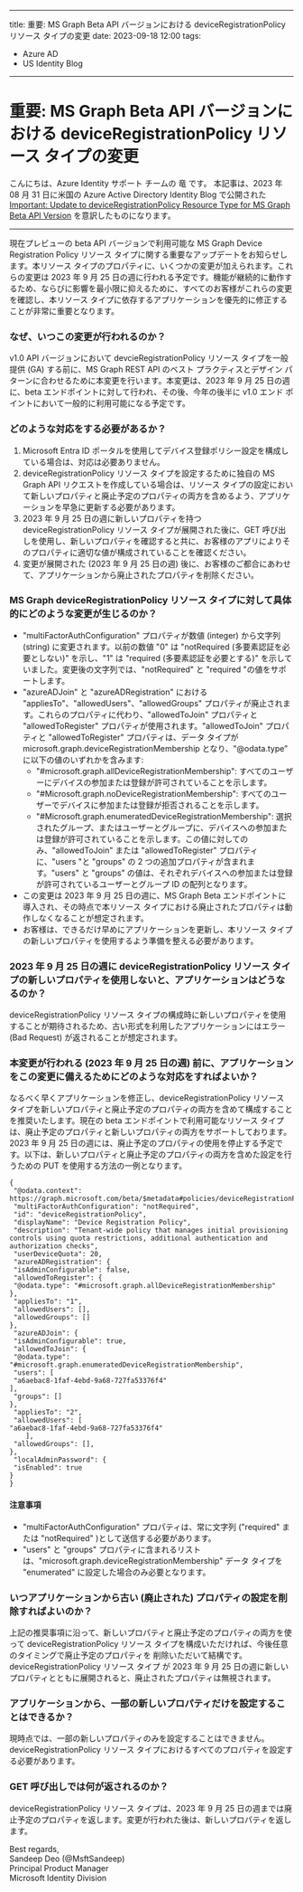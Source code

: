 
---
title:  重要: MS Graph Beta API バージョンにおける deviceRegistrationPolicy リソース タイプの変更
date: 2023-09-18 12:00
tags:
  - Azure AD
  - US Identity Blog
---

# 重要: MS Graph Beta API バージョンにおける deviceRegistrationPolicy リソース タイプの変更

こんにちは、Azure Identity サポート チームの 竜 です。
本記事は、2023 年 08 月 31 日に米国の Azure Active Directory Identity Blog で公開された [Important: Update to deviceRegistrationPolicy Resource Type for MS Graph Beta API Version](https://techcommunity.microsoft.com/t5/microsoft-entra-azure-ad-blog/important-update-to-deviceregistrationpolicy-resource-type-for/ba-p/3912000) を意訳したものになります。

----
現在プレビューの beta API バージョンで利用可能な MS Graph Device Registration Policy リソース タイプに関する重要なアップデートをお知らせします。本リソース タイプのプロパティに、いくつかの変更が加えられます。これらの変更は 2023 年 9 月 25 日の週に行われる予定です。機能が継続的に動作するため、ならびに影響を最小限に抑えるために、すべてのお客様がこれらの変更を確認し、本リソース タイプに依存するアプリケーションを優先的に修正することが非常に重要となります。

### なぜ、いつこの変更が行われるのか？

v1.0 API バージョンにおいて devcieRegistrationPolicy リソース タイプを一般提供 (GA) する前に、MS Graph REST API のベスト プラクティスとデザイン パターンに合わせるために本変更を行います。本変更は、2023 年 9 月 25 日の週に、beta エンドポイントに対して行われ、その後、今年の後半に v1.0 エンド ポイントにおいて一般的に利用可能になる予定です。


### どのような対応をする必要があるか？

1. Microsoft Entra ID ポータルを使用してデバイス登録ポリシー設定を構成している場合は、対応は必要ありません。
2. deviceRegistrationPolicy リソース タイプを設定するために独自の MS Graph API リクエストを作成している場合は、リソース タイプの設定において新しいプロパティと廃止予定のプロパティの両方を含めるよう、アプリケーションを早急に更新する必要があります。
3. 2023 年 9 月 25 日の週に新しいプロパティを持つ deviceRegistrationPolicy リソース タイプが展開された後に、GET 呼び出しを使用し、新しいプロパティを確認すると共に、お客様のアプリによりそのプロパティに適切な値が構成されていることを確認ください。
4. 変更が展開された (2023 年 9 月 25 日の週) 後に、お客様のご都合にあわせて、アプリケーションから廃止されたプロパティを削除ください。


### MS Graph deviceRegistrationPolicy リソース タイプに対して具体的にどのような変更が生じるのか？

-  "multiFactorAuthConfiguration" プロパティが数値 (integer) から文字列 (string) に変更されます。以前の数値 "0" は "notRequired (多要素認証を必要としない)" を示し、"1" は "required (多要素認証を必要とする)" を示していました。変更後の文字列では、"notRequired" と "required "の値をサポートします。
-  "azureADJoin" と "azureADRegistration" における "appliesTo"、"allowedUsers"、"allowedGroups" プロパティが廃止されます。これらのプロパティに代わり、"allowedToJoin" プロパティと "allowedToRegister" プロパティが使用されます。"allowedToJoin" プロパティと "allowedToRegister" プロパティは、データ タイプが microsoft.graph.deviceRegistrationMembership となり、"@odata.type” に以下の値のいずれかを含みます:  
    + "#microsoft.graph.allDeviceRegistrationMembership": すべてのユーザーにデバイスの参加または登録が許可されていることを示します。
	+ "#Microsoft.graph.noDeviceRegistrationMembership": すべてのユーザーでデバイスに参加または登録が拒否されることを示します。
	+  "#Microsoft.graph.enumeratedDeviceRegistrationMembership": 選択されたグループ、またはユーザーとグループに、デバイスへの参加または登録が許可されていることを示します。この値に対してのみ、"allowedToJoin" または "allowedToRegister" プロパティに、"users "と "groups" の 2 つの追加プロパティが含まれます。"users" と "groups" の値は、それぞれデバイスへの参加または登録が許可されているユーザーとグループ ID の配列となります。
- この変更は 2023 年 9 月 25 日の週に、MS Graph Beta エンドポイントに導入され、その時点で本リソース タイプにおける廃止されたプロパティは動作しなくなることが想定されます。
- お客様は、できるだけ早めにアプリケーションを更新し、本リソース タイプの新しいプロパティを使用するよう準備を整える必要があります。


### 2023 年 9 月 25 日の週に deviceRegistrationPolicy リソース タイプの新しいプロパティを使用しないと、アプリケーションはどうなるのか？

deviceRegistrationPolicy リソース タイプの構成時に新しいプロパティを使用することが期待されるため、古い形式を利用したアプリケーションにはエラー (Bad Request) が返されることが想定されます。

### 本変更が行われる (2023 年 9 月 25 日の週) 前に、アプリケーションをこの変更に備えるためにどのような対応をすればよいか？

なるべく早くアプリケーションを修正し、deviceRegistrationPolicy リソース タイプを新しいプロパティと廃止予定のプロパティの両方を含めて構成することを推奨いたします。現在の beta エンドポイントで利用可能なリソース タイプは、廃止予定のプロパティと新しいプロパティの両方をサポートしております。2023 年 9 月 25 日の週には、廃止予定のプロパティの使用を停止する予定です。以下は、新しいプロパティと廃止予定のプロパティの両方を含めた設定を行うための PUT を使用する方法の一例となります。

```
{ 
 "@odata.context": https://graph.microsoft.com/beta/$metadata#policies/deviceRegistrationPolicy/$entity, 
 "multiFactorAuthConfiguration": "notRequired", 
 "id": "deviceRegistrationPolicy", 
 "displayName": "Device Registration Policy", 
 "description": "Tenant-wide policy that manages initial provisioning controls using quota restrictions, additional authentication and authorization checks", 
 "userDeviceQuota": 20, 
 "azureADRegistration": { 
 "isAdminConfigurable": false, 
 "allowedToRegister": { 
 "@odata.type": "#microsoft.graph.allDeviceRegistrationMembership" 
}, 
 "appliesTo": "1", 
 "allowedUsers": [], 
 "allowedGroups": [] 
}, 
 "azureADJoin": { 
 "isAdminConfigurable": true, 
 "allowedToJoin": { 
 "@odata.type": "#microsoft.graph.enumeratedDeviceRegistrationMembership", 
 "users": [ 
 "a6aebac8-1faf-4ebd-9a68-727fa53376f4" 
], 
 "groups": [] 
}, 
 "appliesTo": "2", 
 "allowedUsers": [ 
"a6aebac8-1faf-4ebd-9a68-727fa53376f4" 
    ], 
 "allowedGroups": [], 
}, 
 "localAdminPassword": { 
 "isEnabled": true 
} 
} 
```

#### 注意事項
- "multiFactorAuthConfiguration" プロパティは、常に文字列 ("required" または "notRequired" )として送信する必要があります。
- "users" と "groups" プロパティに含まれるリストは、"microsoft.graph.deviceRegistrationMembership" データ タイプを "enumerated" に設定した場合のみ必要となります。

### いつアプリケーションから古い (廃止された) プロパティの設定を削除すればよいのか？

上記の推奨事項に沿って、新しいプロパティと廃止予定のプロパティの両方を使って deviceRegistrationPolicy リソース タイプを構成いただければ、今後任意のタイミングで廃止予定のプロパティを 削除いただいて結構です。 deviceRegistrationPolicy リソース タイプ が 2023 年 9 月 25 日の週に新しいプロパティとともに展開されると、廃止されたプロパティは無視されます。

### アプリケーションから、一部の新しいプロパティだけを設定することはできるか？

現時点では、一部の新しいプロパティのみを設定することはできません。deviceRegistrationPolicy リソース タイプにおけるすべてのプロパティを設定する必要があります。

### GET 呼び出しでは何が返されるのか？

deviceRegistrationPolicy リソース タイプは、2023 年 9 月 25 日の週までは廃止予定のプロパティを返します。変更が行われた後は、新しいプロパティを返します。

Best regards,  
Sandeep Deo (@MsftSandeep)  
Principal Product Manager  
Microsoft Identity Division  
